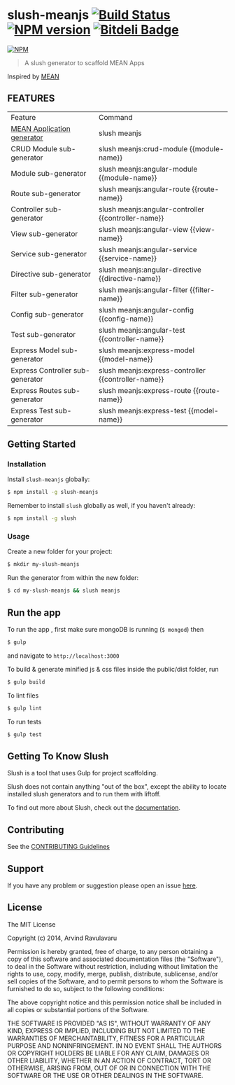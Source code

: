 # slush-meanjs [![Build Status](https://secure.travis-ci.org/arvindr21/slush-meanjs.png?branch=master)](https://travis-ci.org/arvindr21/slush-meanjs) [![NPM version](https://badge-me.herokuapp.com/api/npm/slush-meanjs.png)](http://badges.enytc.com/for/npm/slush-meanjs) [![Bitdeli Badge](https://d2weczhvl823v0.cloudfront.net/arvindr21/slush-meanjs/trend.png)](https://bitdeli.com/free "Bitdeli Badge")

[![NPM](https://nodei.co/npm/slush-meanjs.png?downloads=true&stars=true)](https://nodei.co/npm/slush-meanjs/)

> A slush generator to scaffold MEAN Apps

Inspired by [MEAN](http://meanjs.org/)

## FEATURES
<table>
<tr>
<td>Feature</td>
<td>Command</td>
</tr>
<tr>
<td><a href="#application-generator">MEAN Application generator</a></td>
<td>slush meanjs</td>
</tr>
<tr>
<td>CRUD Module sub-generator</td>
<td>slush meanjs:crud-module {{module-name}}</td>
</tr>
<tr>
<td>Module sub-generator</td>
<td>slush meanjs:angular-module {{module-name}}</td>
</tr>
<tr>
<td>Route sub-generator</td>
<td>slush meanjs:angular-route {{route-name}}</td>
</tr>
<tr>
<td>Controller sub-generator</td>
<td>slush meanjs:angular-controller {{controller-name}}</td>
</tr>
<tr>
<td>View sub-generator</td>
<td>slush meanjs:angular-view {{view-name}}</td>
</tr>
<tr>
<td>Service sub-generator</td>
<td>slush meanjs:angular-service {{service-name}}</td>
</tr>
<tr>
<td>Directive sub-generator</td>
<td>slush meanjs:angular-directive {{directive-name}}</td>
</tr>
<tr>
<td>Filter sub-generator</td>
<td>slush meanjs:angular-filter {{filter-name}}</td>
</tr>
<tr>
<td>Config sub-generator</td>
<td>slush meanjs:angular-config {{config-name}}</td>
</tr>
<tr>
<td>Test sub-generator</td>
<td>slush meanjs:angular-test {{controller-name}}</td>
</tr>
<tr>
<td>Express Model sub-generator</td>
<td>slush meanjs:express-model {{model-name}}</td>
</tr>
<tr>
<td>Express Controller sub-generator</td>
<td>slush meanjs:express-controller {{controller-name}}</td>
</tr>
<tr>
<td>Express Routes sub-generator</td>
<td>slush meanjs:express-route {{route-name}}</td>
</tr>
<tr>
<td>Express Test sub-generator</td>
<td>slush meanjs:express-test {{model-name}}</td>
</tr>
</table>

## Getting Started

### Installation

Install `slush-meanjs` globally:

```bash
$ npm install -g slush-meanjs
```

Remember to install `slush` globally as well, if you haven't already:

```bash
$ npm install -g slush
```

### Usage

Create a new folder for your project:

```bash
$ mkdir my-slush-meanjs
```

Run the generator from within the new folder:

```bash
$ cd my-slush-meanjs && slush meanjs
```
## Run the app 

To run the app , first make sure mongoDB is running (```$ mongod```) then

```bash
$ gulp 
```
and navigate to ```http://localhost:3000```

To build & generate minified js & css files inside the public/dist folder, run

```bash
$ gulp build
```

To lint files

```bash
$ gulp lint
```

To run tests

```bash
$ gulp test
```

## Getting To Know Slush

Slush is a tool that uses Gulp for project scaffolding.

Slush does not contain anything "out of the box", except the ability to locate installed slush generators and to run them with liftoff.

To find out more about Slush, check out the [documentation](https://github.com/klei/slush).

## Contributing

See the [CONTRIBUTING Guidelines](https://github.com/arvindr21/slush-meanjs/blob/master/CONTRIBUTING.md)

## Support
If you have any problem or suggestion please open an issue [here](https://github.com/arvindr21/slush-meanjs/issues).

## License 

The MIT License

Copyright (c) 2014, Arvind Ravulavaru

Permission is hereby granted, free of charge, to any person
obtaining a copy of this software and associated documentation
files (the "Software"), to deal in the Software without
restriction, including without limitation the rights to use,
copy, modify, merge, publish, distribute, sublicense, and/or sell
copies of the Software, and to permit persons to whom the
Software is furnished to do so, subject to the following
conditions:

The above copyright notice and this permission notice shall be
included in all copies or substantial portions of the Software.

THE SOFTWARE IS PROVIDED "AS IS", WITHOUT WARRANTY OF ANY KIND,
EXPRESS OR IMPLIED, INCLUDING BUT NOT LIMITED TO THE WARRANTIES
OF MERCHANTABILITY, FITNESS FOR A PARTICULAR PURPOSE AND
NONINFRINGEMENT. IN NO EVENT SHALL THE AUTHORS OR COPYRIGHT
HOLDERS BE LIABLE FOR ANY CLAIM, DAMAGES OR OTHER LIABILITY,
WHETHER IN AN ACTION OF CONTRACT, TORT OR OTHERWISE, ARISING
FROM, OUT OF OR IN CONNECTION WITH THE SOFTWARE OR THE USE OR
OTHER DEALINGS IN THE SOFTWARE.